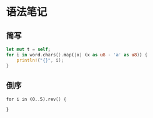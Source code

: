 # 语法笔记

## 简写

```rust
let mut t = self;
for i in word.chars().map(|x| (x as u8 - 'a' as u8)) {
    println!("{}", i);
}
```

## 倒序

```
for i in (0..5).rev() {

}
```

